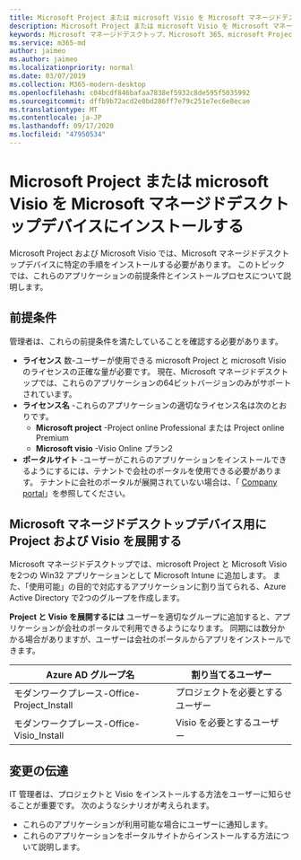 ```yaml
---
title: Microsoft Project または microsoft Visio を Microsoft マネージドデスクトップデバイスにインストールする
description: Microsoft Project または microsoft Visio を Microsoft マネージドデスクトップデバイスにインストールするための情報
keywords: Microsoft マネージドデスクトップ、Microsoft 365、microsoft Project、Microsoft Visio
ms.service: m365-md
author: jaimeo
ms.author: jaimeo
ms.localizationpriority: normal
ms.date: 03/07/2019
ms.collection: M365-modern-desktop
ms.openlocfilehash: c04bcdf846bafaa7838ef5932c8de595f5035992
ms.sourcegitcommit: dffb9b72acd2e0bd286ff7e79c251e7ec6e8ecae
ms.translationtype: MT
ms.contentlocale: ja-JP
ms.lasthandoff: 09/17/2020
ms.locfileid: "47950534"
---
```

# <a name="install-microsoft-project-or-microsoft-visio-on-microsoft-managed-desktop-devices"></a>Microsoft Project または microsoft Visio を Microsoft マネージドデスクトップデバイスにインストールする

Microsoft Project および Microsoft Visio では、Microsoft マネージドデスクトップデバイスに特定の手順をインストールする必要があります。 このトピックでは、これらのアプリケーションの前提条件とインストールプロセスについて説明します。

## <a name="prerequisites"></a>前提条件

管理者は、これらの前提条件を満たしていることを確認する必要があります。
- **ライセンス** 数-ユーザーが使用できる microsoft Project と microsoft Visio のライセンスの正確な量が必要です。 現在、Microsoft マネージドデスクトップでは、これらのアプリケーションの64ビットバージョンのみがサポートされています。 
- **ライセンス名** -これらのアプリケーションの適切なライセンス名は次のとおりです。
    - **Microsoft project** -Project online Professional または Project online Premium
    - **Microsoft visio** -Visio Online プラン2
- **ポータルサイト** -ユーザーがこれらのアプリケーションをインストールできるようにするには、テナントで会社のポータルを使用できる必要があります。 テナントに会社のポータルが展開されていない場合は、「 [Company portal](company-portal.md)」を参照してください。

## <a name="deploy-project-and-visio-for-microsoft-managed-desktop-devices"></a>Microsoft マネージドデスクトップデバイス用に Project および Visio を展開する
Microsoft マネージドデスクトップでは、microsoft Project と Microsoft Visio を2つの Win32 アプリケーションとして Microsoft Intune に追加します。 また、「使用可能」の目的で対応するアプリケーションに割り当てられる、Azure Active Directory で2つのグループを作成します。 

**Project と Visio を展開するには** ユーザーを適切なグループに追加すると、アプリケーションが会社のポータルで利用できるようになります。 同期には数分かかる場合がありますが、ユーザーは会社のポータルからアプリをインストールできます。 

Azure AD グループ名 | 割り当てるユーザー   
 --- | ---
モダンワークプレース-Office-Project_Install | プロジェクトを必要とするユーザー
モダンワークプレース-Office-Visio_Install | Visio を必要とするユーザー

## <a name="communicate-changes"></a>変更の伝達
IT 管理者は、プロジェクトと Visio をインストールする方法をユーザーに知らせることが重要です。 次のようなシナリオが考えられます。 
- これらのアプリケーションが利用可能な場合にユーザーに通知します。 
- これらのアプリケーションをポータルサイトからインストールする方法について説明します。
